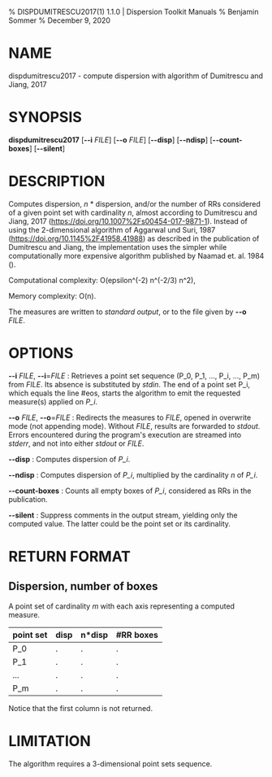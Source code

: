 % DISPDUMITRESCU2017(1) 1.1.0 | Dispersion Toolkit Manuals
% Benjamin Sommer
% December 9, 2020

# NAME

dispdumitrescu2017 - compute dispersion with algorithm of Dumitrescu and Jiang, 2017

# SYNOPSIS

**dispdumitrescu2017** [**\--i** *FILE*] [**\--o** *FILE*] [**\--disp**] [**\--ndisp**] [**\--count-boxes**] [**\--silent**]

# DESCRIPTION

Computes dispersion, *n* * dispersion, and/or the number of RRs considered of a given point set with cardinality *n*, almost according to Dumitrescu and Jiang, 2017 (https://doi.org/10.1007%2Fs00454-017-9871-1). Instead of using the 2-dimensional algorithm of Aggarwal und Suri, 1987 (https://doi.org/10.1145%2F41958.41988) as described in the publication of Dumitrescu and Jiang, the implementation uses the simpler while computationally more expensive algorithm published by Naamad et. al. 1984 ().

Computational complexity: O(epsilon^(-2) n^(-2/3) n^2),

Memory complexity: O(n).

The measures are written to *standard output*, or to the file given by **\--o** *FILE*.

# OPTIONS

**\--i** *FILE*, **\--i**=*FILE*
:   Retrieves a point set sequence (P_0, P_1, ..., P_i, ..., P_m) from *FILE*. Its absence is substituted by *stdin*. The end of a point set P_i, which equals the line #eos, starts the algorithm to emit the requested measure(s) applied on *P_i*.

**\--o** *FILE*, **\--o**=*FILE*
:   Redirects the measures to *FILE*, opened in overwrite mode (not appending mode). Without *FILE*, results are forwarded to *stdout*. Errors encountered during the program's execution are streamed into *stderr*, and not into either *stdout* or *FILE*.

**\--disp**
:   Computes dispersion of *P_i*.

**\--ndisp**
:   Computes dispersion of *P_i*, multiplied by the cardinality *n* of *P_i*.

**\--count-boxes**
:   Counts all empty boxes of *P_i*, considered as RRs in the publication.

**\--silent**
:   Suppress comments in the output stream, yielding only the computed value. The latter could be the point set or its cardinality.

# RETURN FORMAT

## Dispersion, number of boxes

A point set of cardinality *m* with each axis representing a computed measure.

point set | disp | n*disp | #RR boxes
--- | --- | --- | ---
P_0 | . | . | .
P_1 | . | . | .
... | . | . | .
P_m | . | . | .

Notice that the first column is not returned.

# LIMITATION

The algorithm requires a 3-dimensional point sets sequence.